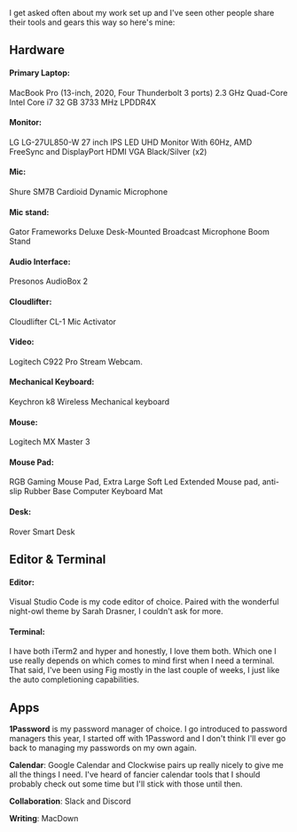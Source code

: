 I get asked often about my work set up and I've seen other people share their tools and gears this way so here's mine:

## Hardware

#### Primary Laptop:

MacBook Pro (13-inch, 2020, Four Thunderbolt 3 ports)
2.3 GHz Quad-Core Intel Core i7
32 GB 3733 MHz LPDDR4X

#### Monitor:

LG LG-27UL850-W 27 inch IPS LED UHD Monitor With 60Hz, AMD FreeSync and DisplayPort HDMI VGA Black/Silver (x2)

#### Mic:

Shure SM7B Cardioid Dynamic Microphone

#### Mic stand:

Gator Frameworks Deluxe Desk-Mounted Broadcast Microphone Boom Stand

#### Audio Interface:

Presonos AudioBox 2

#### Cloudlifter:

Cloudlifter CL-1 Mic Activator

#### Video:

Logitech C922 Pro Stream Webcam.

#### Mechanical Keyboard:

Keychron k8 Wireless Mechanical keyboard

#### Mouse:

Logitech MX Master 3

#### Mouse Pad:

RGB Gaming Mouse Pad, Extra Large Soft Led Extended Mouse pad, anti-slip Rubber Base Computer Keyboard Mat

#### Desk:

Rover Smart Desk

## Editor & Terminal

#### Editor:

Visual Studio Code is my code editor of choice. Paired with the wonderful night-owl theme by Sarah Drasner, I couldn't ask for more.

#### Terminal:

I have both iTerm2 and hyper and honestly, I love them both. Which one I use really depends on which comes to mind first when I need a terminal. That said, I've been using Fig mostly in the last couple of weeks, I just like the auto completioning capabilities.

## Apps

**1Password** is my password manager of choice. I go introduced to password managers this year, I started off with 1Password and I don't think I'll ever go back to managing my passwords on my own again.

**Calendar**: Google Calendar and Clockwise pairs up really nicely to give me all the things I need. I've heard of fancier calendar tools that I should probably check out some time but I'll stick with those until then.

**Collaboration**: Slack and Discord

**Writing**: MacDown
